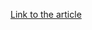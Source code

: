 [Link to the article](https://notes.netbytesec.com/2022/04/rtf-template-injection-sample-targeting-Malaysia.html)
